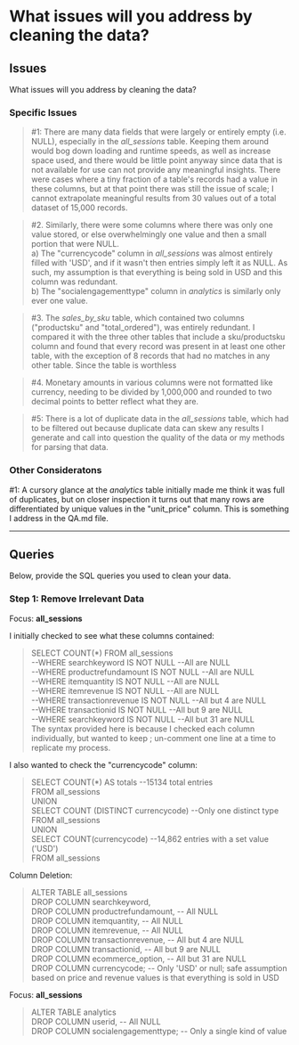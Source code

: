 # What issues will you address by cleaning the data?
## Issues
What issues will you address by cleaning the data?

### Specific Issues
>#1: There are many data fields that were largely or entirely empty (i.e. NULL), especially in the *all_sessions* table. Keeping them around would bog down loading and runtime speeds, as well as increase space used, and there would be little point anyway since data that is not available for use can not provide any meaningful insights. There were cases where a tiny fraction of a table's records had a value in these columns, but at that point there was still the issue of scale; I cannot extrapolate meaningful results from 30 values out of a total dataset of 15,000 records.

>#2. Similarly, there were some columns where there was only one value stored, or else overwhelmingly one value and then a small portion that were NULL.<br> 
a) The "currencycode" column in *all_sessions* was almost entirely filled with 'USD', and if it wasn't then entries simply left it as NULL. As such, my assumption is that everything is being sold in USD and this column was redundant.<br> 
b) The "socialengagementtype" column in *analytics* is similarly only ever one value.

>#3. The *sales_by_sku* table, which contained two columns ("productsku" and "total_ordered"), was entirely redundant. I compared it with the three other tables that include a sku/productsku column and found that every record was present in at least one other table, with the exception of 8 records that had no matches in any other table. Since the table is worthless

>#4. Monetary amounts in various columns were not formatted like currency, needing to be divided by 1,000,000 and rounded to two decimal points to better reflect what they are.

>#5: There is a lot of duplicate data in the *all_sessions* table, which had to be filtered out because duplicate data can skew any results I generate and call into question the quality of the data or my methods for parsing that data. 


### Other Consideratons
#1: A cursory glance at the *analytics* table initially made me think it was full of duplicates, but on closer inspection it turns out that many rows are differentiated by unique values in the "unit_price" column. This is something I address in the QA.md file.

<hr>

## Queries

Below, provide the SQL queries you used to clean your data.

### Step 1: Remove Irrelevant Data
Focus: **all_sessions**<br>

I initially checked to see what these columns contained:<br>
>SELECT COUNT(\*) FROM all_sessions<br>
--WHERE searchkeyword IS NOT NULL --All are NULL<br>
--WHERE productrefundamount IS NOT NULL --All are NULL<br>
--WHERE itemquantity IS NOT NULL --All are NULL<br>
--WHERE itemrevenue IS NOT NULL --All are NULL<br>
--WHERE transactionrevenue IS NOT NULL --All but 4 are NULL<br>
--WHERE transactionid IS NOT NULL --All but 9 are NULL<br>
--WHERE searchkeyword IS NOT NULL --All but 31 are NULL<br>
The syntax provided here is because I checked each column individually, but wanted to keep ; un-comment one line at a time to replicate my process. 

I also wanted to check the "currencycode" column:<br>
>SELECT COUNT(*) AS totals --15134 total entries<br>
FROM all_sessions<br>
UNION<br>
SELECT COUNT (DISTINCT currencycode) --Only one distinct type<br>
FROM all_sessions<br>
UNION<br>
SELECT COUNT(currencycode) --14,862 entries with a set value ('USD')<br>
FROM all_sessions<br>

Column Deletion:<br>
>ALTER TABLE all_sessions<br>
DROP COLUMN searchkeyword,<br>
DROP COLUMN productrefundamount, -- All NULL<br>
DROP COLUMN itemquantity, -- All NULL<br>
DROP COLUMN itemrevenue, -- All NULL<br>
DROP COLUMN transactionrevenue, -- All but 4 are NULL<br>
DROP COLUMN transactionid, -- All but 9 are NULL<br>
DROP COLUMN ecommerce_option, -- All but 31 are NULL<br>
DROP COLUMN currencycode; -- Only 'USD' or null; safe assumption based on price and revenue values is that everything is sold in USD<br>


Focus: **all_sessions**<br>

>ALTER TABLE analytics<br>
DROP COLUMN userid, -- All NULL<br>
DROP COLUMN socialengagementtype; -- Only a single kind of value





